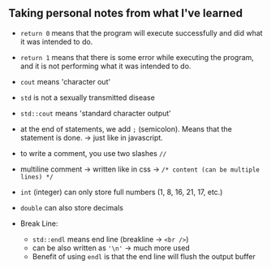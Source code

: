 ## Taking personal notes from what I've learned

- `return 0` means that the program will execute successfully and did what it was intended to do.
- `return 1` means that there is some error while executing the program, and it is not performing what it was intended to do.
- `cout` means 'character out'
- `std` is not a sexually transmitted disease
- `std::cout` means 'standard character output'
- at the end of statements, we add `;` (semicolon). Means that the statement is done. -> just like in javascript. 
- to write a comment, you use two slashes `//`
- multiline comment -> written like in css -> `/* content (can be multiple lines) */`
- `int` (integer) can only store full numbers (1, 8, 16, 21, 17, etc.)
- `double` can also store decimals

- Break Line:
  - `std::endl` means end line (breakline -> `<br />`)
  - can be also written as `'\n'` -> much more used
  - Benefit of using `endl` is that the end line will flush the output buffer